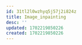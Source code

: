 ```yaml
---
id: 31tl2l0wzhyq5j57j2i824z
title: Image_inpainting
desc: ''
updated: 1702219850226
created: 1702219850226
---
```

